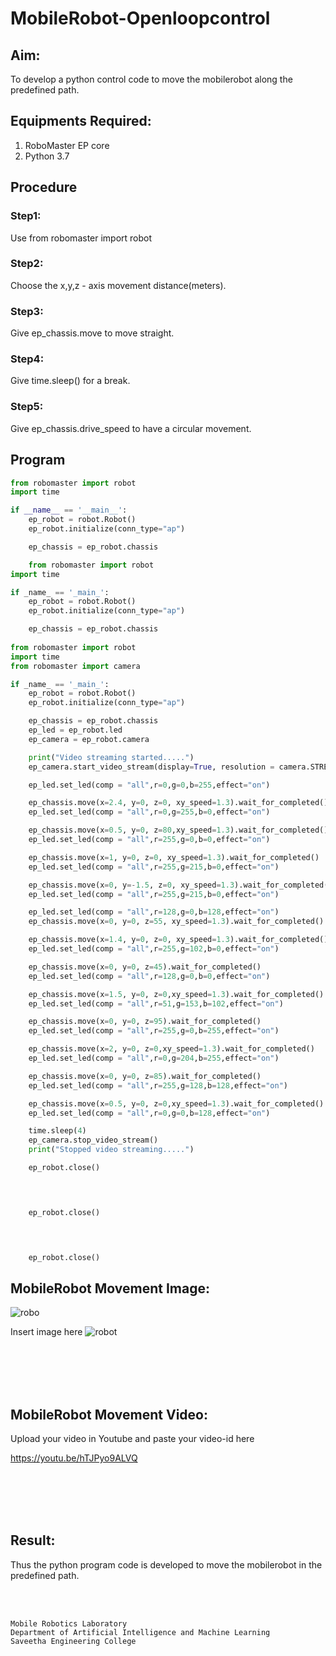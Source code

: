 # MobileRobot-Openloopcontrol
## Aim:

To develop a python control code to move the mobilerobot along the predefined path.

## Equipments Required:
1. RoboMaster EP core
2. Python 3.7

## Procedure

### Step1:
Use from robomaster import robot

### Step2:
Choose the x,y,z - axis movement distance(meters).

### Step3:
Give ep_chassis.move to move straight.

### Step4:
Give time.sleep() for a break.

### Step5:
Give ep_chassis.drive_speed to have a circular movement.



## Program
```python
from robomaster import robot
import time

if __name__ == '__main__':
    ep_robot = robot.Robot()
    ep_robot.initialize(conn_type="ap")

    ep_chassis = ep_robot.chassis

    from robomaster import robot
import time

if _name_ == '_main_':
    ep_robot = robot.Robot()
    ep_robot.initialize(conn_type="ap")

    ep_chassis = ep_robot.chassis
    
from robomaster import robot
import time
from robomaster import camera

if _name_ == '_main_':
    ep_robot = robot.Robot()
    ep_robot.initialize(conn_type="ap")

    ep_chassis = ep_robot.chassis
    ep_led = ep_robot.led
    ep_camera = ep_robot.camera

    print("Video streaming started.....")
    ep_camera.start_video_stream(display=True, resolution = camera.STREAM_360P)

    ep_led.set_led(comp = "all",r=0,g=0,b=255,effect="on")

    ep_chassis.move(x=2.4, y=0, z=0, xy_speed=1.3).wait_for_completed()
    ep_led.set_led(comp = "all",r=0,g=255,b=0,effect="on")

    ep_chassis.move(x=0.5, y=0, z=80,xy_speed=1.3).wait_for_completed()
    ep_led.set_led(comp = "all",r=255,g=0,b=0,effect="on")

    ep_chassis.move(x=1, y=0, z=0, xy_speed=1.3).wait_for_completed()
    ep_led.set_led(comp = "all",r=255,g=215,b=0,effect="on")

    ep_chassis.move(x=0, y=-1.5, z=0, xy_speed=1.3).wait_for_completed()
    ep_led.set_led(comp = "all",r=255,g=215,b=0,effect="on")

    ep_led.set_led(comp = "all",r=128,g=0,b=128,effect="on")
    ep_chassis.move(x=0, y=0, z=55, xy_speed=1.3).wait_for_completed()

    ep_chassis.move(x=1.4, y=0, z=0, xy_speed=1.3).wait_for_completed()
    ep_led.set_led(comp = "all",r=255,g=102,b=0,effect="on")

    ep_chassis.move(x=0, y=0, z=45).wait_for_completed()
    ep_led.set_led(comp = "all",r=128,g=0,b=0,effect="on")

    ep_chassis.move(x=1.5, y=0, z=0,xy_speed=1.3).wait_for_completed()
    ep_led.set_led(comp = "all",r=51,g=153,b=102,effect="on")

    ep_chassis.move(x=0, y=0, z=95).wait_for_completed()
    ep_led.set_led(comp = "all",r=255,g=0,b=255,effect="on")

    ep_chassis.move(x=2, y=0, z=0,xy_speed=1.3).wait_for_completed()
    ep_led.set_led(comp = "all",r=0,g=204,b=255,effect="on")

    ep_chassis.move(x=0, y=0, z=85).wait_for_completed()
    ep_led.set_led(comp = "all",r=255,g=128,b=128,effect="on")

    ep_chassis.move(x=0.5, y=0, z=0,xy_speed=1.3).wait_for_completed()
    ep_led.set_led(comp = "all",r=0,g=0,b=128,effect="on")

    time.sleep(4)
    ep_camera.stop_video_stream()
    print("Stopped video streaming.....")

    ep_robot.close()



    
    ep_robot.close()



    
    ep_robot.close()
```

## MobileRobot Movement Image:

![robo](./img/robomaster.png)

Insert image here
![robot](https://github.com/23008112/mobilerobot-openloopcontrol/assets/138972470/a442fbac-17c9-4e9b-b81c-98014e8ef207)


<br/>
<br/>
<br/>
<br/>

## MobileRobot Movement Video:

Upload your video in Youtube and paste your video-id here



https://youtu.be/hTJPyo9ALVQ

<br/>
<br/>
<br/>
<br/>

## Result:
Thus the python program code is developed to move the mobilerobot in the predefined path.


<br/>
<br/>

```
Mobile Robotics Laboratory
Department of Artificial Intelligence and Machine Learning
Saveetha Engineering College
```
